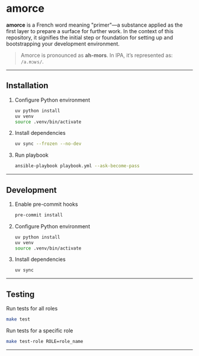# amorce

**amorce** is a French word meaning "primer"—a substance applied as the first layer to prepare a surface for further
work. In the context of this repository, it signifies the initial step or foundation for setting up and bootstrapping
your development environment.

> Amorce is pronounced as **ah-mors**. In IPA, it’s represented as: `/a.mɔʁs/`.

---

## Installation

1. Configure Python environment

   ```bash
   uv python install
   uv venv
   source .venv/bin/activate
   ```

2. Install dependencies

   ```bash
   uv sync --frozen --no-dev
   ```

3. Run playbook

   ```bash
   ansible-playbook playbook.yml --ask-become-pass
   ```

---

## Development

1. Enable pre-commit hooks

   ```bash
   pre-commit install
   ```

2. Configure Python environment

   ```bash
   uv python install
   uv venv
   source .venv/bin/activate
   ```

3. Install dependencies

   ```bash
   uv sync
   ```

---

## Testing

Run tests for all roles

   ```bash
   make test
   ```

Run tests for a specific role

   ```bash
   make test-role ROLE=role_name
   ```

---
